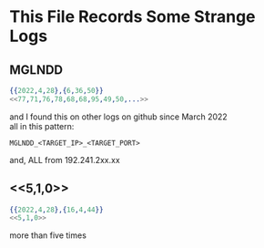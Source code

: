 # This File Records Some Strange Logs

## MGLNDD
```erlang
{{2022,4,28},{6,36,50}}
<<77,71,76,78,68,68,95,49,50,...>> 
```
and I found this on other logs on github since March 2022  
all in this pattern:
```shell
MGLNDD_<TARGET_IP>_<TARGET_PORT>
```
and, ALL from 192.241.2xx.xx

## <<5,1,0>>
```erlang
{{2022,4,28},{16,4,44}}
<<5,1,0>>
```
more than five times
